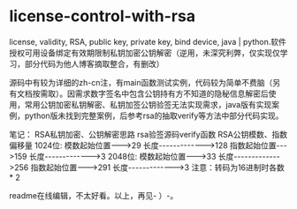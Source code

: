 # license-control-with-rsa
license, validity, RSA, public key, private key, bind device, java | python.软件授权可用设备绑定有效期限制私钥加密公钥解密（逆用，未深究利弊，仅实现仅学习，部分代码为他人博客摘取整合，有删改）

源码中有较为详细的zh-cn注，有main函数测试实例，代码较为简单不费脑（另有文档按需取）。因需求数字签名中包含公钥持有方不知道的隐秘信息解密后使用，常用公钥加密私钥解密、私钥加签公钥验签无法实现需求，java版有实现案例，python版未找到完整案例，后参考rsa的抽取verify等方法中部分代码实现。

笔记：
RSA私钥加密、公钥解密思路
rsa验签源码verify函数
RSA公钥模数、指数偏移量
1024位: 模数起始位置--->29 
             长度------------->128
             指数起始位置--->159
             长度------------->3
2048位: 模数起始位置--->33
             长度------------->256
             指数起始位置--->291
             长度------------->3
注意：转码为16进制时各数 * 2

readme在线编辑，不太好看。以上，再见- ）-。

